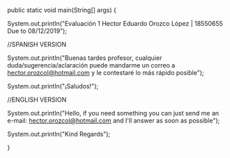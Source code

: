 public static void main(String[] args) {

System.out.println("Evaluación 1 Hector Eduardo Orozco López | 18550655 Due to 08/12/2019");

//SPANISH VERSION

System.out.println("Buenas tardes profesor, cualquier duda/sugerencia/aclaración puede mandarme un correo a hector.orozcol@hotmail.com y le contestaré lo más rápido posible");

System.out.println("¡Saludos!");

//ENGLISH VERSION

System.out.println("Hello, if you need something you can just send me an e-mail: hector.orozcol@hotmail.com and I'll answer as soon as possible");

System.out.println("Kind Regards");

}
